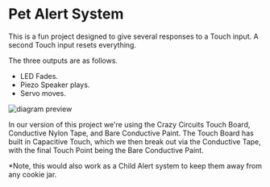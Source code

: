 # Pet Alert System

This is a fun project designed to give several responses to a Touch input. A second Touch input resets everything.

The three outputs are as follows.

- LED Fades.
- Piezo Speaker plays.
- Servo moves.

![diagram preview](https://raw.githubusercontent.com/BrownDogGadgets/CrazyCircuits/master/Projects/Pet%20Alert%20System/diagrampreview.png)

In our version of this project we're using the Crazy Circuits Touch Board, Conductive Nylon Tape, and Bare Conductive Paint. The Touch Board has built in Capacitive Touch, which we then break out via the Conductive Tape, with the final Touch Point being the Bare Conductive Paint.

*Note, this would also work as a Child Alert system to keep them away from any cookie jar.
